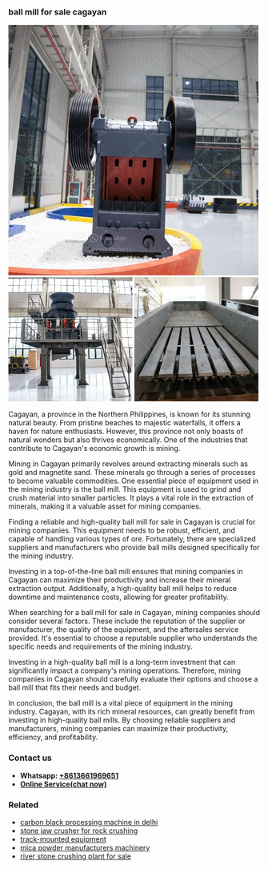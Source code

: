 <h3>ball mill for sale cagayan</h3><img src='1708497225.jpg' alt=''><p>Cagayan, a province in the Northern Philippines, is known for its stunning natural beauty. From pristine beaches to majestic waterfalls, it offers a haven for nature enthusiasts. However, this province not only boasts of natural wonders but also thrives economically. One of the industries that contribute to Cagayan's economic growth is mining.</p><p>Mining in Cagayan primarily revolves around extracting minerals such as gold and magnetite sand. These minerals go through a series of processes to become valuable commodities. One essential piece of equipment used in the mining industry is the ball mill. This equipment is used to grind and crush material into smaller particles. It plays a vital role in the extraction of minerals, making it a valuable asset for mining companies.</p><p>Finding a reliable and high-quality ball mill for sale in Cagayan is crucial for mining companies. This equipment needs to be robust, efficient, and capable of handling various types of ore. Fortunately, there are specialized suppliers and manufacturers who provide ball mills designed specifically for the mining industry.</p><p>Investing in a top-of-the-line ball mill ensures that mining companies in Cagayan can maximize their productivity and increase their mineral extraction output. Additionally, a high-quality ball mill helps to reduce downtime and maintenance costs, allowing for greater profitability.</p><p>When searching for a ball mill for sale in Cagayan, mining companies should consider several factors. These include the reputation of the supplier or manufacturer, the quality of the equipment, and the aftersales service provided. It's essential to choose a reputable supplier who understands the specific needs and requirements of the mining industry.</p><p>Investing in a high-quality ball mill is a long-term investment that can significantly impact a company's mining operations. Therefore, mining companies in Cagayan should carefully evaluate their options and choose a ball mill that fits their needs and budget.</p><p>In conclusion, the ball mill is a vital piece of equipment in the mining industry. Cagayan, with its rich mineral resources, can greatly benefit from investing in high-quality ball mills. By choosing reliable suppliers and manufacturers, mining companies can maximize their productivity, efficiency, and profitability.</p><h3>Contact us</h3><ul><li><strong>Whatsapp:&nbsp;<a href="https://wa.me/8613661969651">+8613661969651</a></strong></li><li><a href="https://swt.shibang-china.com/?git&amp;zhl&amp;ball mill for sale cagayan"><strong>Online Service(chat now)</strong></a></li></ul><h3>Related</h3><ul><li><a href='carbon black processing machine in delhi.md'>carbon black processing machine in delhi</a></li><li><a href='stone jaw crusher for rock crushing.md'>stone jaw crusher for rock crushing</a></li><li><a href='trackmounted equipment.md'>track-mounted equipment</a></li><li><a href='mica powder manufacturers machinery.md'>mica powder manufacturers machinery</a></li><li><a href='river stone crushing plant for sale.md'>river stone crushing plant for sale</a></li></ul>